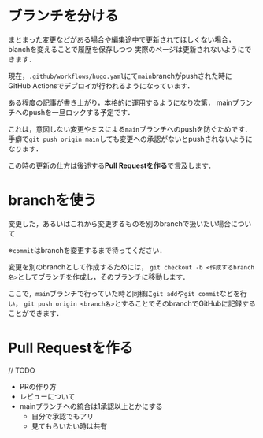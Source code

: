 # ブランチを分ける

まとまった変更などがある場合や編集途中で更新されてほしくない場合，blanchを変えることで履歴を保存しつつ
実際のページは更新されないようにできます．

現在，`.github/workflows/hugo.yaml`にて`main`branchがpushされた時に
GitHub Actionsでデプロイが行われるようになっています．

ある程度の記事が書き上がり，本格的に運用するようになり次第，
mainブランチへのpushを一旦ロックする予定です．

これは，意図しない変更やミスによる`main`ブランチへのpushを防ぐためです．  
手癖で`git push origin main`しても変更への承認がないとpushされないようになります．

この時の更新の仕方は後述する**Pull Requestを作る**で言及します．

# branchを使う
変更した，あるいはこれから変更するものを別のbranchで扱いたい場合について

※`commit`はbranchを変更するまで待ってください．

変更を別のbranchとして作成するためには，
`git checkout -b <作成するbranch名>`としてブランチを作成し，そのブランチに移動します．

ここで，`main`ブランチで行っていた時と同様に`git add`や`git commit`などを行い，
`git push origin <branch名>`とすることでそのbranchでGitHubに記録することができます．

# Pull Requestを作る
// TODO
- PRの作り方
- レビューについて
- mainブランチへの統合は1承認以上とかにする
  - 自分で承認でもアリ
  - 見てもらいたい時は共有